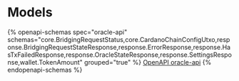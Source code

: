 # Models

{% openapi-schemas spec="oracle-api" schemas="core.BridgingRequestStatus,core.CardanoChainConfigUtxo,response.BridgingRequestStateResponse,response.ErrorResponse,response.HasTxFailedResponse,response.OracleStateResponse,response.SettingsResponse,wallet.TokenAmount" grouped="true" %}
[OpenAPI oracle-api](https://raw.githubusercontent.com/Ethernal-Tech/apex-bridge/refs/heads/skyline-oracle-api-docs/api/docs/swagger.yaml)
{% endopenapi-schemas %}
